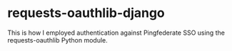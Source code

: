 # requests-oauthlib-django
This is how I employed authentication against Pingfederate SSO using the requests-oauthlib Python module. 

